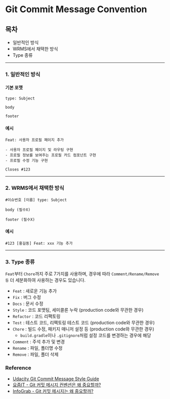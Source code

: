 # Git Commit Message Convention

## 목차
- 일반적인 방식
- WRMS에서 채택한 방식
- Type 종류

---

### 1. 일반적인 방식
#### 기본 포맷
```
type: Subject

body

footer
```

#### 예시
```
Feat: 사용자 프로필 페이지 추가

- 사용자 프로필 페이지 및 라우팅 구현
- 프로필 정보를 보여주는 프로필 카드 컴포넌트 구현
- 프로필 수정 기능 구현

Closes #123
```

---

### 2. WRMS에서 채택한 방식
```
#이슈번호 [이름] type: Subject

body (필수X)

footer (필수X)
```

#### 예시
```
#123 [홍길동] Feat: xxx 기능 추가
```

---

### 3. Type 종류
`Feat`부터 `Chore`까지 주로 7가지를 사용하며, 경우에 따라 `Comment/Rename/Remove 등` 더 세분화하여 사용하는 경우도 있습니다.
- `Feat` : 새로운 기능 추가
- `Fix` : 버그 수정
- `Docs` : 문서 수정
- `Style` : 코드 포맷팅, 세미콜론 누락 (production code와 무관한 경우)
- `Refactor` : 코드 리팩토링
- `Test` : 테스트 코드, 리팩토링 테스트 코드 (production code와 무관한 경우)
- `Chore` : 빌드 수정, 패키지 매니저 설정 등 (production code와 무관한 경우)
  - `build.gradle`이나 `.gitignore`처럼 설정 코드를 변경하는 경우에 해당
- `Comment` : 주석 추가 및 변경
- `Rename` : 파일, 폴더명 수정
- `Remove` : 파일, 폴더 삭제

### Reference
- [Udacity Git Commit Message Style Guide](https://udacity.github.io/git-styleguide/)
- [요즘IT - Git 커밋 메시지 컨벤션은 왜 중요할까?](https://yozm.wishket.com/magazine/detail/1974/)
- [InfoGrab - Git 커밋 메시지는 왜 중요할까?](https://insight.infograb.net/blog/2023/04/21/why-commit-convention-is-important/)
